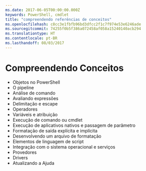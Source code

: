 ```yaml
---
ms.date: 2017-06-05T00:00:00.000Z
keywords: PowerShell, cmdlet
title: "compreendendo referências de conceitos"
ms.openlocfilehash: c8cc3e1fbfb96bd3dfcc2f1c7f974e53e6246ade
ms.sourcegitcommit: 74255f0b5f386a072458af058a15240140acb294
ms.translationtype: HT
ms.contentlocale: pt-BR
ms.lasthandoff: 08/03/2017
---
```

# <a name="understanding-concepts"></a>Compreendendo Conceitos

*  Objetos no PowerShell  
*  O pipeline
*  Análise de comando
*  Avaliando expressões
*  Delimitação e escape
*  Operadores
*  Variáveis e atribuição
*  Execução de comando ou cmdlet
*  Execução de aplicativos nativos e passagem de parâmetro
*  Formatação de saída explícita e implícita
*  Desenvolvendo um arquivo de formatação
*  Elementos de linguagem de script
*  Integração com o sistema operacional e serviços
*  Provedores
*  Drivers
*  Atualizando a Ajuda 


